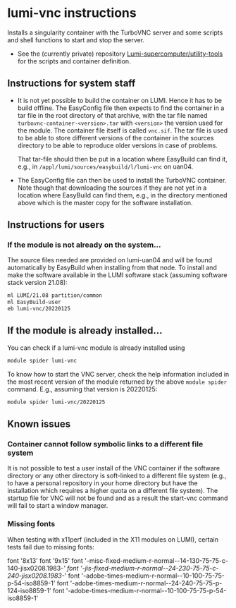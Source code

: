 # lumi-vnc instructions

Installs a singularity container with the TurboVNC server and some scripts and shell
functions to start and stop the server.

  * See the (currently private) repository [Lumi-supercomputer/utility-tools](https://github.com/Lumi-supercomputer/utility-tools)
    for the scripts and container definition.


## Instructions for system staff

  * It is not yet possible to build the container on LUMI. Hence it has to be build
    offline. The EasyConfig file then expects to find the container in a tar file
    in the root directory of that archive, with the tar file named
    `turbovnc-container-<version>.tar` with `<version>` the version used for the module.
    The container file itself is called `vnc.sif`. The tar file is used to be able
    to store different versions of the container in the sources directory to be able
    to reproduce older versions in case of problems.

    That tar-file should then be put in a location where EasyBuild can find it, e.g.,
    in `/appl/lumi/sources/easybuild/l/lumi-vnc` on uan04.

  * The EasyConfig file can then be used to install the TurboVNC container. Note though
    that downloading the sources if they are not yet in a location where EasyBuild
    can find them, e.g., in the directory mentioned above which is the master copy
    for the software installation.


## Instructions for users

### If the module is not already on the system...

The source files needed are provided on lumi-uan04 and will be found automatically
by EasyBuild when installing from that node. To install and make the software available
in the LUMI software stack (assuming software stack version 21.08):

```bash
ml LUMI/21.08 partition/common
ml EasyBuild-user
eb lumi-vnc/20220125
```

## If the module is already installed...

You can check if a lumi-vnc module is already installed using
```bash
module spider lumi-vnc
```

To know how to start the VNC server, check the help information included in the most
recent version of the module returned by the above `module spider` command. E.g., assuming
that version is 20220125:
```bash
module spider lumi-vnc/20220125
```


## Known issues

### Container cannot follow symbolic links to a different file system

It is not possible to test a user install of the VNC container if the software directory
or any other directory is soft-linked to a different file system (e.g., to have a
personal repository in your home directory but have the installation which requires
a higher quota on a different file system). The startup file for VNC will not be found
and as a result the start-vnc command will fail to start a window manager.


### Missing fonts

When testing with x11perf (included in the X11 modules on LUMI), certain tests fail
due to missing fonts:

font '8x13'
font '9x15'
font '-misc-fixed-medium-r-normal--14-130-75-75-c-140-jisx0208.1983-*'
font '-jis-fixed-medium-r-normal--24-230-75-75-c-240-jisx0208.1983-*'
font '-adobe-times-medium-r-normal--10-100-75-75-p-54-iso8859-1'
font '-adobe-times-medium-r-normal--24-240-75-75-p-124-iso8859-1'
font '-adobe-times-medium-r-normal--10-100-75-75-p-54-iso8859-1'


